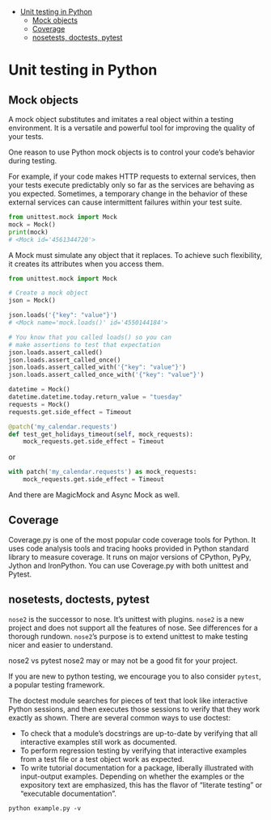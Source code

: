 <!-- TOC -->
* [Unit testing in Python](#unit-testing-in-python)
  * [Mock objects](#mock-objects)
  * [Coverage](#coverage)
  * [nosetests, doctests, pytest](#nosetests-doctests-pytest)
<!-- TOC -->

# Unit testing in Python

## Mock objects

A mock object substitutes and imitates a real object within a testing environment. It is a versatile and powerful tool
for improving the quality of your tests.

One reason to use Python mock objects is to control your code’s behavior during testing.

For example, if your code makes HTTP requests to external services, then your tests execute predictably only so far as
the services are behaving as you expected. Sometimes, a temporary change in the behavior of these external services can
cause intermittent failures within your test suite.

```python
from unittest.mock import Mock
mock = Mock()
print(mock)
# <Mock id='4561344720'>
```

A Mock must simulate any object that it replaces. To achieve such flexibility, it creates its attributes when you access
them.

```python
from unittest.mock import Mock

# Create a mock object
json = Mock()

json.loads('{"key": "value"}')
# <Mock name='mock.loads()' id='4550144184'>

# You know that you called loads() so you can
# make assertions to test that expectation
json.loads.assert_called()
json.loads.assert_called_once()
json.loads.assert_called_with('{"key": "value"}')
json.loads.assert_called_once_with('{"key": "value"}')
```

```python
datetime = Mock()
datetime.datetime.today.return_value = "tuesday"
requests = Mock()
requests.get.side_effect = Timeout
```

```python
@patch('my_calendar.requests')
def test_get_holidays_timeout(self, mock_requests):
    mock_requests.get.side_effect = Timeout
```

or

```python
with patch('my_calendar.requests') as mock_requests:
    mock_requests.get.side_effect = Timeout
```

And there are MagicMock and Async Mock as well.

## Coverage

Coverage.py is one of the most popular code coverage tools for Python. It uses code analysis tools and tracing hooks
provided in Python standard library to measure coverage. It runs on major versions of CPython, PyPy, Jython and
IronPython. You can use Coverage.py with both unittest and Pytest.

## nosetests, doctests, pytest

`nose2` is the successor to nose. It’s unittest with plugins.
`nose2` is a new project and does not support all the features of nose. See differences for a thorough rundown.
`nose2`’s purpose is to extend unittest to make testing nicer and easier to understand.

nose2 vs pytest
nose2 may or may not be a good fit for your project.

If you are new to python testing, we encourage you to also consider `pytest`, a popular testing framework.

The doctest module searches for pieces of text that look like interactive Python sessions, and then executes those
sessions to verify that they work exactly as shown. There are several common ways to use doctest:

- To check that a module’s docstrings are up-to-date by verifying that all interactive examples still work as
  documented.
- To perform regression testing by verifying that interactive examples from a test file or a test object work as
  expected.
- To write tutorial documentation for a package, liberally illustrated with input-output examples. Depending on whether
  the examples or the expository text are emphasized, this has the flavor of “literate testing” or “executable
  documentation”.

`python example.py -v`

